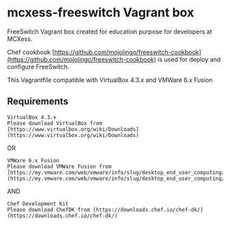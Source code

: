 mcxess-freeswitch Vagrant box
=============================

FreeSwitch Vagrant box created for education purpose for developers at MCXess.

Chef cookbook [https://github.com/mojolingo/freeswitch-cookbook](https://github.com/mojolingo/freeswitch-cookbook) is used for deploy and configure FreeSwitch.

This Vagrantfile compatible with VirtualBox 4.3.x and VMWare 6.x Fusion

Requirements
--
```
VirtualBox 4.3.x
Please download VirtualBox from [https://www.virtualbox.org/wiki/Downloads](https://www.virtualbox.org/wiki/Downloads)
```

OR

```
VMWare 6.x Fusion
Please download VMWare Fusion from [https://my.vmware.com/web/vmware/info/slug/desktop_end_user_computing/vmware_fusion/7_0](https://my.vmware.com/web/vmware/info/slug/desktop_end_user_computing/vmware_fusion/7_0)
```

AND

```
Chef Development Kit
Please download ChefDK from [https://downloads.chef.io/chef-dk/](https://downloads.chef.io/chef-dk/)
```
